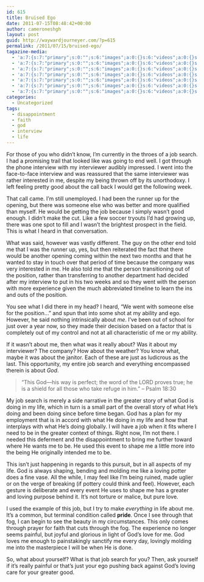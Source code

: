 ```yaml
---
id: 615
title: Bruised Ego
date: 2011-07-15T08:48:42+00:00
author: cameroneshgh
layout: post
guid: http://waywardjourneyer.com/?p=615
permalink: /2011/07/15/bruised-ego/
tagazine-media:
  - 'a:7:{s:7:"primary";s:0:"";s:6:"images";a:0:{}s:6:"videos";a:0:{}s:11:"image_count";s:1:"0";s:6:"author";s:8:"19879429";s:7:"blog_id";s:8:"19280981";s:9:"mod_stamp";s:19:"2011-07-15 02:21:49";}'
  - 'a:7:{s:7:"primary";s:0:"";s:6:"images";a:0:{}s:6:"videos";a:0:{}s:11:"image_count";s:1:"0";s:6:"author";s:8:"19879429";s:7:"blog_id";s:8:"19280981";s:9:"mod_stamp";s:19:"2011-07-15 02:21:49";}'
  - 'a:7:{s:7:"primary";s:0:"";s:6:"images";a:0:{}s:6:"videos";a:0:{}s:11:"image_count";s:1:"0";s:6:"author";s:8:"19879429";s:7:"blog_id";s:8:"19280981";s:9:"mod_stamp";s:19:"2011-07-15 02:21:49";}'
  - 'a:7:{s:7:"primary";s:0:"";s:6:"images";a:0:{}s:6:"videos";a:0:{}s:11:"image_count";s:1:"0";s:6:"author";s:8:"19879429";s:7:"blog_id";s:8:"19280981";s:9:"mod_stamp";s:19:"2011-07-15 02:21:49";}'
  - 'a:7:{s:7:"primary";s:0:"";s:6:"images";a:0:{}s:6:"videos";a:0:{}s:11:"image_count";s:1:"0";s:6:"author";s:8:"19879429";s:7:"blog_id";s:8:"19280981";s:9:"mod_stamp";s:19:"2011-07-15 02:21:49";}'
  - 'a:7:{s:7:"primary";s:0:"";s:6:"images";a:0:{}s:6:"videos";a:0:{}s:11:"image_count";s:1:"0";s:6:"author";s:8:"19879429";s:7:"blog_id";s:8:"19280981";s:9:"mod_stamp";s:19:"2011-07-15 02:21:49";}'
  - 'a:7:{s:7:"primary";s:0:"";s:6:"images";a:0:{}s:6:"videos";a:0:{}s:11:"image_count";s:1:"0";s:6:"author";s:8:"19879429";s:7:"blog_id";s:8:"19280981";s:9:"mod_stamp";s:19:"2011-07-15 02:21:49";}'
categories:
  - Uncategorized
tags:
  - disappointment
  - faith
  - god
  - interview
  - life
---
```

For those of you who didn&#8217;t know, I&#8217;m currently in the throes of a job search. I had a promising trail that looked like was going to end well. I got through the phone interview with my interviewer audibly impressed. I went into the face-to-face interview and was reassured that the same interviewer was rather interested in me, despite my being thrown off by its unorthodoxy. I left feeling pretty good about the call back I would get the following week.

That call came. I&#8217;m still unemployed. I had been the runner up for the opening, but there was someone else who was better and more qualified than myself. He would be getting the job because I simply wasn&#8217;t good enough. I didn&#8217;t make the cut. Like a few soccer tryouts I&#8217;d had growing up, there was one spot to fill and I wasn&#8217;t the brightest prospect in the field. This is what I heard in that conversation.

What was said, however was vastly different. The guy on the other end told me that I was the runner up, yes, but then reiterated the fact that there would be another opening coming within the next two months and that he wanted to stay in touch over that period of time because the company was very interested in me. He also told me that the person transitioning out of the position, rather than transferring to another department had decided after my interview to put in his two weeks and so they went with the person with more experience given the much abbreviated timeline to learn the ins and outs of the position.

You see what I did there in my head? I heard, &#8220;We went with someone else for the position&#8230;&#8221; and spun that into some shot at my ability and ego. However, he said nothing intrinsically about _me_. I&#8217;ve been out of school for just over a year now, so they made their decision based on a factor that is completely out of my control and not at all characteristic of me or my ability.

If it wasn&#8217;t about me, then what was it really about? Was it about my interviewer? The company? How about the weather? You know what, maybe it was about the janitor. Each of these are just as ludicrous as the last. This opportunity, my entire job search and everything encompassed therein is about _God_.

> &#8220;This God—his way is perfect; the word of the LORD proves true; he is a shield for all those who take refuge in him.&#8221; &#8211; Psalm 18:30

My job search is merely a side narrative in the greater story of what God is doing in my life, which in turn is a small part of the overall story of what He&#8217;s doing and been doing since before time began. God has a plan for my employment that is in accord with what He doing in my life and how that interplays with what He&#8217;s doing globally. I will have a job when it fits where I need to be in the greater context of things. Right now, I&#8217;m not there. I needed this deferment and the disappointment to bring me further toward where He wants me to be. He used this event to shape me a little more into the being He originally intended me to be.

This isn&#8217;t just happening in regards to this pursuit, but in all aspects of my life. God is always shaping, bending and molding me like a loving potter does a fine vase. All the while, I may feel like I&#8217;m being ruined, made uglier or on the verge of breaking (if pottery could think and feel). However, each gesture is deliberate and every event He uses to shape me has a greater and loving purpose behind it. It&#8217;s not torture or malice, but pure love.

I used the example of this job, but I try to make _everything_ in life about me. It&#8217;s a common, but terminal condition called **pride**. Once I see through that fog, I can begin to see the beauty in my circumstances. This only comes through prayer for faith that cuts through the fog. The experience no longer seems painful, but joyful and glorious in light of God&#8217;s love for me. God loves me enough to painstakingly sanctify me every day, lovingly molding me into the masterpiece I will be when He is done.

So, what about yourself? What is that job search for you? Then, ask yourself if it&#8217;s really painful or that&#8217;s just your ego pushing back against God&#8217;s loving care for your greater good.